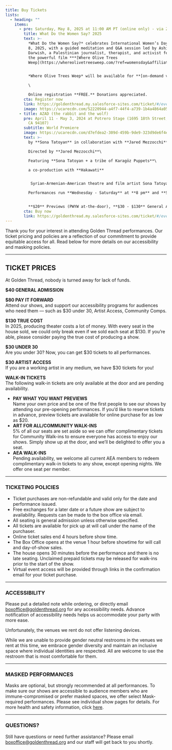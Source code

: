 ```yaml
---
title: Buy Tickets
lists:
  - heading: ""
    items:
      - pre: Saturday, May 8, 2025 at 11:00 AM PT (online only) - via Zoom Webinar
        title: What Do the Women Say? 2025
        text: >-
          *What Do the Women Say?* celebrates International Women’s Day on March
          8, 2025, with a guided meditation and Q&A session led by Ashira
          Darwish, a Palestinian journalist, therapist, and activist featured in
          the powerful film ***[Where Olive Trees
          Weep](https://whereolivetreesweep.com/?ref=womensday&affiliate=goldenthreadproductions)*.** 


          *Where Olive Trees Weep* will be available for **[on-demand viewing](https://whereolivetreesweep.com/?ref=womensday&affiliate=goldenthreadproductions)** for two weeks leading up to March 8, 2025. The film offers a searing exploration of the struggles and resilience of Palestinian people under Israeli occupation. Featuring **Ashira Darwish**, grassroots activist **Ahed Tamimi**, Israeli journalist **Amira Hass**, and trauma-healing work by Dr. Gabor Maté, the film delves into themes of loss, trauma, and the quest for justice.\

          \

          Online registration **FREE.** Donations appreciated.
        cta: Register now
        link: https://goldenthread.my.salesforce-sites.com/ticket/#/events/a0SRh000006rg45MAA
        image: https://ucarecdn.com/52220944-a4f7-44f4-a739-1b4a4864a054/
      - title: AZAD (the rabbit and the wolf)
        pre: April 11 - May 3, 2024 at Potrero Stage (1695 18th Street, San Francisco,
          CA 94107)
        subtitle: W﻿orld Premiere
        image: https://ucarecdn.com/d7efdea2-309d-459b-9de9-323d9de6f4e5/
        text: >-
          by **Sona Tatoyan** in collaboration with **Jared Mezzocchi**\

          Directed by **Jared Mezzocchi**\

          Featuring **Sona Tatoyan + a tribe of Karagöz Puppets**\

          a co-production with **Hakawati**


           Syrian-Armenian-American theatre and film artist Sona Tatoyan, stranded in her family’s abandoned Aleppo home during the Syrian war, discovers her great-great-grandfather’s handmade Karagöz shadow puppets, salvaged from the Armenian Genocide. Guided by the storyteller Scherazad, the puppets unveil bawdy, hilarious, and healing tales that transport Sona through an intergenerational, psychedelic journey, alchemizing a radiant truth: stories, when reimagined, possess the power to transmute trauma to healing.  \

          Performances run **Wednesday - Saturday** at **8 pm** and **Sundays** at **3 pm.**


          **$20** Previews (PWYW at-the-door), **$30 - $130** General Admission.
        cta: Buy now
        link: https://goldenthread.my.salesforce-sites.com/ticket/#/events/a0SRh000006rev7MAA
---
```

Thank you for your interest in attending Golden Thread performances. Our ticket pricing and policies are a reflection of our commitment to provide equitable access for all. Read below for more details on our accessibility and masking policies.

- - -

## **TICKET PRICES** 

A﻿t Golden Thread, nobody is turned away for lack of funds. 

**$40 GENERAL ADMISSION**

**$80 PAY IT FORWARD** \
Attend our shows, and support our accessibility programs for audiences who need them — such as $30 under 30, Artist Access, Community Comps.

**$130 TRUE COST** \
In 2025, producing theater costs a lot of money. With every seat in the house sold, we could only break even if we sold each seat at $130. If you’re able, please consider paying the true cost of producing a show.   

**$30 UNDER 30** \
Are you under 30? Now, you can get $30 tickets to all performances. 

**$30 ARTIST ACCESS** \
If you are a working artist in any medium, we have $30 tickets for you!

**WALK-IN TICKETS** \
The following walk-in tickets are only available at the door and are pending availability.

* **PAY WHAT YOU WANT PREVIEWS** \
  Name your own price and be one of the first people to see our shows by attending our pre-opening performances. If you’d like to reserve tickets in advance, preview tickets are available for online purchase for as low as $20.
* **ART FOR ALL/COMMUNITY WALK-INS** \
  5% of all our seats are set aside so we can offer complimentary tickets for Community Walk-ins to ensure everyone has access to enjoy our shows. Simply show up at the door, and we’ll be delighted to offer you a seat.
* **AEA WALK-INS** \
  Pending availability, we welcome all current AEA members to redeem complimentary walk-in tickets to any show, except opening nights. We offer one seat per member.

- - -

### **TICKETING POLICIES**

* Ticket purchases are non-refundable and valid only for the date and performance issued.
* Free exchanges for a later date or a future show are subject to availability. Requests can be made to the box office via email.
* All seating is general admission unless otherwise specified.
* All tickets are available for pick up at will call under the name of the purchaser.
* Online ticket sales end 4 hours before show time.
* The Box Office opens at the venue 1 hour before showtime for will call and day-of-show sales.
* The house opens 30 minutes before the performance and there is no late seating. Unclaimed prepaid tickets may be released for walk-ins prior to the start of the show.
* Virtual event access will be provided through links in the confirmation email for your ticket purchase.

- - -

### **ACCESSIBILITY**

Please put a detailed note while ordering, or directly email [boxoffice@goldenthread.org](mailto:boxoffice@goldenthread.org) for any accessibility needs. Advance notification of accessibility needs helps us accommodate your party with more ease. 

Unfortunately, the venues we rent do not offer listening devices.

While we are unable to provide gender neutral restrooms in the venues we rent at this time, we embrace gender diversity and maintain an inclusive space where individual identities are respected. All are welcome to use the restroom that is most comfortable for them.

- - -

### **MASKED PERFORMANCES**

Masks are optional, but strongly recommended at all performances. To make sure our shows are accessible to audience members who are immune-compromised or prefer masked spaces, we offer select Mask-required performances. Please see individual show pages for details.  For more health and safety information, click [here](https://goldenthread.org/posts/health-safety-protocols/).

- - -

### **QUESTIONS?**

Still have questions or need further assistance? Please email [boxoffice@goldenthread.org](mailto:boxoffice@goldenthread.org) and our staff will get back to you shortly.